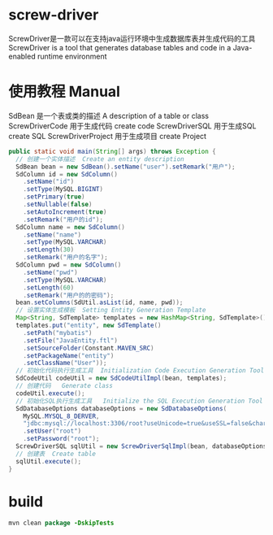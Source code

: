 # screw-driver
ScrewDriver是一款可以在支持java运行环境中生成数据库表并生成代码的工具
ScrewDriver is a tool that generates database tables and code in a Java-enabled runtime environment
# 使用教程 	Manual
SdBean 是一个表或类的描述  A description of a table or class
ScrewDriverCode 用于生成代码 create code
ScrewDriverSQL 用于生成SQL create SQL
ScrewDriverProject 用于生成项目 create Project

```java
public static void main(String[] args) throws Exception {
  // 创建一个实体描述  Create an entity description
  SdBean bean = new SdBean().setName("user").setRemark("用户");
  SdColumn id = new SdColumn()
    .setName("id")
    .setType(MySQL.BIGINT)
    .setPrimary(true)
    .setNullable(false)
    .setAutoIncrement(true)
    .setRemark("用户的id");
  SdColumn name = new SdColumn()
    .setName("name")
    .setType(MySQL.VARCHAR)
    .setLength(30)
    .setRemark("用户的名字");
  SdColumn pwd = new SdColumn()
    .setName("pwd")
    .setType(MySQL.VARCHAR)
    .setLength(60)
    .setRemark("用户的的密码");
  bean.setColumns(SdUtil.asList(id, name, pwd));
  // 设置实体生成模板  Setting Entity Generation Template
  Map<String, SdTemplate> templates = new HashMap<String, SdTemplate>();
  templates.put("entity", new SdTemplate()
    .setPath("mybatis")
    .setFile("JavaEntity.ftl")
    .setSourceFolder(Constant.MAVEN_SRC)
    .setPackageName("entity")
    .setClassName("User"));
  // 初始化代码执行生成工具  Initialization Code Execution Generation Tool
  SdCodeUtil codeUtil = new SdCodeUtilImpl(bean, templates);
  // 创建代码   Generate class
  codeUtil.execute();
  // 初始化SQL执行生成工具   Initialize the SQL Execution Generation Tool
  SdDatabaseOptions databaseOptions = new SdDatabaseOptions(
    MySQL.MYSQL_8_DERVER,
    "jdbc:mysql://localhost:3306/root?useUnicode=true&useSSL=false&characterEncoding=UTF-8&serverTimezone=UTC")
    .setUser("root")
    .setPassword("root");
  ScrewDriverSQL sqlUtil = new ScrewDriverSqlImpl(bean, databaseOptions);
  // 创建表  Create table
  sqlUtil.execute();
}
``` 

# build
```java
mvn clean package -DskipTests
```
